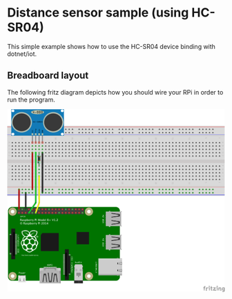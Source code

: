 ﻿# Distance sensor sample (using HC-SR04)

This simple example shows how to use the HC-SR04 device binding with dotnet/iot.

## Breadboard layout

The following fritz diagram depicts how you should wire your RPi in order to run the program.

![Fritz diagram](raspberry_hc-sr04.png)
